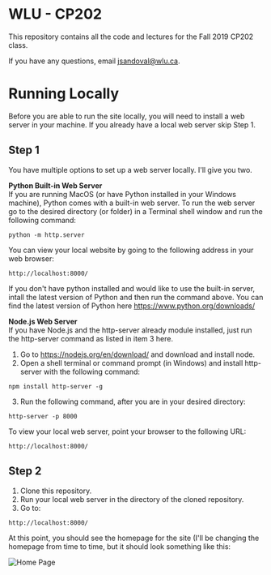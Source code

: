 # WLU - CP202
This repository contains all the code and lectures for the Fall 2019 CP202 class.

If you have any questions, email jsandoval@wlu.ca.

# Running Locally
Before you are able to run the site locally, you will need to install a web server in your machine. If you already have a local web server skip Step 1.

<h2>Step 1</h2>

You have multiple options to set up a web server locally. I'll give you two.

**Python Built-in Web Server**\
If you are running MacOS (or have Python installed in your Windows machine), Python comes with a built-in web server. To run the web server go to the desired directory (or folder) in a Terminal shell window and run the following command:

```
python -m http.server
````

You can view your local website by going to the following address in your web browser:

```
http://localhost:8000/
```

If you don't have python installed and would like to use the built-in server, intall the latest version of Python and then run the command above. You can find the latest version of Python here https://www.python.org/downloads/

**Node.js Web Server**\
If you have Node.js and the http-server already module installed, just run the http-server command as listed in item 3 here.

1. Go to https://nodejs.org/en/download/ and download and install node.
2. Open a shell terminal or command prompt (in Windows) and install http-server with the following command:
```
npm install http-server -g
```
3. Run the following command, after you are in your desired directory:
```
http-server -p 8000
```
To view your local web server, point your browser to the following URL:
```
http://localhost:8000/
```

<h2>Step 2</h2>

1. Clone this repository.
2. Run your local web server in the directory of the cloned repository.
3. Go to:
```
http://localhost:8000/
```

At this point, you should see the homepage for the site (I'll be changing the homepage from time to time, but it should look something like this:

![Home Page](http://wlu-cp202.appspot.com/img/homepage.png)



